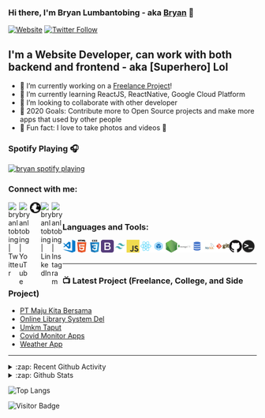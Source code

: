 ### Hi there, I'm Bryan Lumbantobing - aka [Bryan][website] 👋

[![Website](https://img.shields.io/website?label=bryanlumbantobing&style=for-the-badge&url=https://bryantobing12.github.io)](https://bryantobing12.github.io/)
[![Twitter Follow](https://img.shields.io/twitter/follow/bryantobing12?color=1DA1F2&logo=twitter&style=for-the-badge)](https://twitter.com/intent/follow?original_referer=https%3A%2F%2Fgithub.com%2Fbryantobing12&screen_name=bryantobing12)

## I'm a Website Developer, can work with both backend and frontend - aka [Superhero] Lol

- 🔭 I’m currently working on a [Freelance Project][ptmajukitabersama]!
- 🌱 I’m currently learning ReactJS, ReactNative, Google Cloud Platform
- 👯 I’m looking to collaborate with other developer
- 🥅 2020 Goals: Contribute more to Open Source projects and make more apps that used by other people
- 📸 Fun fact: I love to take photos and videos 🎥 

### Spotify Playing 🎧
[<img src="https://novatorem.bryantobing12.vercel.app/api/spotify-playing" alt="bryan spotify playing" width="350" />](https://open.spotify.com/user/bryantobing0)

### Connect with me:

[<img align="left" alt="bryanltobing | Twitter" width="22px" src="https://cdn.jsdelivr.net/npm/simple-icons@v3/icons/twitter.svg" />][twitter]
[<img align="left" alt="bryanltobing | YouTube" width="22px" src="https://cdn.jsdelivr.net/npm/simple-icons@v3/icons/youtube.svg" />][youtube]
[<img align="left" alt="bryanltobing" width="22px" src="https://raw.githubusercontent.com/iconic/open-iconic/master/svg/globe.svg" />][website]
[<img align="left" alt="bryanltobing | LinkedIn" width="22px" src="https://cdn.jsdelivr.net/npm/simple-icons@v3/icons/linkedin.svg" />][linkedin]
[<img align="left" alt="bryanltobing | Instagram" width="22px" src="https://cdn.jsdelivr.net/npm/simple-icons@v3/icons/instagram.svg" />][instagram]

<br />

### Languages and Tools:

[<img align="left" alt="Visual Studio Code" width="26px" src="https://raw.githubusercontent.com/github/explore/80688e429a7d4ef2fca1e82350fe8e3517d3494d/topics/visual-studio-code/visual-studio-code.png" />][vscode]
[<img align="left" alt="HTML5" width="26px" src="https://raw.githubusercontent.com/github/explore/80688e429a7d4ef2fca1e82350fe8e3517d3494d/topics/html/html.png" />][html]
[<img align="left" alt="CSS3" width="26px" src="https://raw.githubusercontent.com/github/explore/80688e429a7d4ef2fca1e82350fe8e3517d3494d/topics/css/css.png" />][css]
[<img align="left" alt="CSS3" width="26px" src="https://raw.githubusercontent.com/github/explore/80688e429a7d4ef2fca1e82350fe8e3517d3494d/topics/bootstrap/bootstrap.png" />][bootstrap]
[<img align="left" alt="CSS3" width="26px" src="https://raw.githubusercontent.com/github/explore/80688e429a7d4ef2fca1e82350fe8e3517d3494d/topics/tailwind/tailwind.png" />][tailwindcss]
[<img align="left" alt="Sass" width="26px" src="https://raw.githubusercontent.com/github/explore/80688e429a7d4ef2fca1e82350fe8e3517d3494d/topics/javascript/javascript.png" />][js]
[<img align="left" alt="React" width="26px" src="https://raw.githubusercontent.com/github/explore/80688e429a7d4ef2fca1e82350fe8e3517d3494d/topics/react/react.png" />][react]
[<img align="left" alt="Gatsby" width="26px" src="https://raw.githubusercontent.com/github/explore/e94815998e4e0713912fed477a1f346ec04c3da2/topics/webpack/webpack.png" />][webpack]
[<img align="left" alt="GraphQL" width="26px" src="https://raw.githubusercontent.com/github/explore/80688e429a7d4ef2fca1e82350fe8e3517d3494d/topics/nodejs/nodejs.png" />][nodejs]
[<img align="left" alt="MongoDB" width="26px" src="https://raw.githubusercontent.com/github/explore/80688e429a7d4ef2fca1e82350fe8e3517d3494d/topics/mongodb/mongodb.png" />][mongodb]
[<img align="left" alt="SQL" width="26px" src="https://raw.githubusercontent.com/github/explore/80688e429a7d4ef2fca1e82350fe8e3517d3494d/topics/sql/sql.png" />][sql]
[<img align="left" alt="MySQL" width="26px" src="https://raw.githubusercontent.com/github/explore/80688e429a7d4ef2fca1e82350fe8e3517d3494d/topics/mysql/mysql.png" />][mysql]
[<img align="left" alt="Git" width="26px" src="https://raw.githubusercontent.com/github/explore/80688e429a7d4ef2fca1e82350fe8e3517d3494d/topics/git/git.png" />][git]
[<img align="left" alt="GitHub" width="26px" src="https://raw.githubusercontent.com/github/explore/78df643247d429f6cc873026c0622819ad797942/topics/github/github.png" />][github]
[<img align="left" alt="Terminal" width="26px" src="https://raw.githubusercontent.com/github/explore/80688e429a7d4ef2fca1e82350fe8e3517d3494d/topics/terminal/terminal.png" />][terminal]

<br />
<br />

---

### 📺 Latest Project (Freelance, College, and Side Project)

<!-- PROJECT:START -->
- [PT Maju Kita Bersama](https://ceretindah.com/)
- [Online Library System Del](https://olisdel.herokuapp.com/)
- [Umkm Taput](https://umkmtaput.herokuapp.com/)
- [Covid Monitor Apps](https://coronavirusdisease.netlify.app/)
- [Weather App](https://bryan-weather-application.herokuapp.com/)
<!-- PROJECT:END -->

---

<details>
  <summary>:zap: Recent Github Activity</summary>
  
<!--START_SECTION:activity-->
1. 💪 Opened PR [#2](https://github.com/SleepingNext/homepage/pull/2) in [SleepingNext/homepage](https://github.com/SleepingNext/homepage)
2. 💪 Opened PR [#1](https://github.com/SleepingNext/homepage/pull/1) in [SleepingNext/homepage](https://github.com/SleepingNext/homepage)
3. 🎉 Merged PR [#4](https://github.com/bryantobing12/indonesian-covid19hospital-api/pull/4) in [bryantobing12/indonesian-covid19hospital-api](https://github.com/bryantobing12/indonesian-covid19hospital-api)
4. 💪 Opened PR [#4](https://github.com/bryantobing12/indonesian-covid19hospital-api/pull/4) in [bryantobing12/indonesian-covid19hospital-api](https://github.com/bryantobing12/indonesian-covid19hospital-api)
5. 🎉 Merged PR [#3](https://github.com/bryantobing12/indonesian-covid19hospital-api/pull/3) in [bryantobing12/indonesian-covid19hospital-api](https://github.com/bryantobing12/indonesian-covid19hospital-api)
<!--END_SECTION:activity-->

</details>

<details>
  <summary>:zap: Github Stats</summary>

  <img align="left" alt="bryanltobing's Github Stats" src="https://github-readme-stats.codestackr.vercel.app/api?username=bryantobing12&show_icons=true&hide_border=true" />

</details>

![Top Langs](https://github-readme-stats.vercel.app/api/top-langs/?username=bryantobing12&hide=TeX&layout=compact&theme=light)


![Visitor Badge](https://visitor-badge.laobi.icu/badge?page_id=bryantobing12.bryantobing12)


[twitter]: https://twitter.com/bryantobing12
[website]: https://bryantobing12.github.io/
[youtube]: https://www.youtube.com/channel/UC_DIpegrExwnDk6qAKsHygg?view_as=subscriber
[instagram]: https://www.instagram.com/bryanltobing/
[linkedin]: https://www.linkedin.com/in/bryanlumbantobing/
[ptmajukitabersama]: https://ceretindah.com/
[vscode]: https://code.visualstudio.com/
[html]: https://id.wikipedia.org/wiki/HTML/
[css]: https://en.wikipedia.org/wiki/Cascading_Style_Sheets/
[js]: https://id.wikipedia.org/wiki/JavaScript/
[react]: https://reactjs.org/
[webpack]: https://webpack.js.org/
[nodejs]: https://nodejs.org/en/
[mongodb]: https://www.mongodb.com/
[sql]: https://en.wikipedia.org/wiki/SQL/
[mysql]: https://en.wikipedia.org/wiki/MySQL/
[git]: https://git-scm.com/
[github]: https://github.com/
[terminal]: https://mspoweruser.com/wp-content/uploads/2019/06/Windows-Terminal-Logo.jpg/
[bootstrap]: http://getbootstrap.com/
[tailwindcss]: https://tailwindcss.com/
